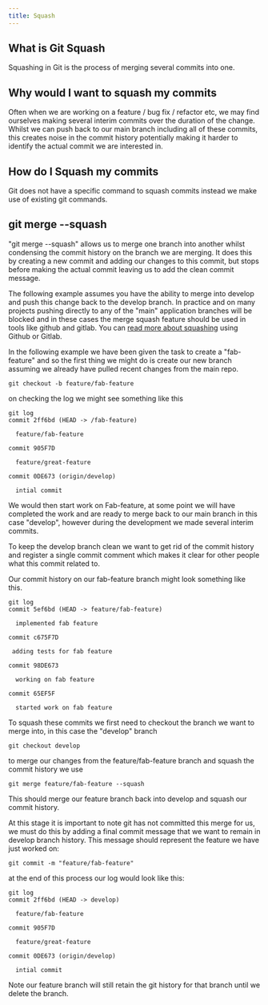 ```yaml
---
title: Squash  
---
```


## What is Git Squash

Squashing in Git is the process of merging several commits into one. 

## Why would I want to squash my commits

Often when we are working on a feature / bug fix / refactor etc, we may find ourselves making several interim commits over the duration of the change. Whilst we can push back to our main branch including all of these commits, this creates noise in the commit history potentially making it harder to identify the actual commit we are interested in.

## How do I Squash my commits

Git does not have a specific command to squash commits instead we make use of existing git commands.

## git merge <branch> --squash

"git merge <branch> --squash" allows us to merge one branch into another whilst condensing the commit history on the branch we are merging. It does this by creating a new commit and adding our changes to this commit, but stops before making the actual commit leaving us to add the clean commit message.

The following example assumes you have the ability to merge into develop and push this change back to the develop branch. In practice and on many projects pushing directly to any of the "main" application branches will be blocked and in these cases the merge squash feature should be used in tools like github and gitlab.
You can [read more about squashing](../teamwork/#squash-merge) using Github or Gitlab.

In the following example we have been given the task to create a "fab-feature" and so the first thing we might do is create our new branch assuming we already have pulled recent changes from the main repo.

```
git checkout -b feature/fab-feature
```

on checking the log we might see something like this

```
git log
commit 2ff6bd (HEAD -> /fab-feature)

  feature/fab-feature

commit 905F7D

  feature/great-feature

commit 0DE673 (origin/develop)
  
  intial commit

```

We would then start work on Fab-feature, at some point we will have completed the work and are ready to merge back to our main branch in this case "develop", however during the development we made several interim commits.

To keep the develop branch clean we want to get rid of the commit history and register a single commit comment which makes it clear for other people what this commit related to.

Our commit history on our fab-feature branch might look something like this.

```
git log
commit 5ef6bd (HEAD -> feature/fab-feature)

  implemented fab feature

commit c675F7D

 adding tests for fab feature

commit 98DE673
  
  working on fab feature

commit 65EF5F

  started work on fab feature

```

To squash these commits we first need to checkout the branch we want to merge into, in this case the "develop" branch

```
git checkout develop
```

to merge our changes from the feature/fab-feature branch and squash the commit history we use

```
git merge feature/fab-feature --squash
```

This should merge our feature branch back into develop and squash our commit history. 

At this stage it is important to note git has not committed this merge for us, we must do this by adding a final commit message that we want to remain in develop branch history. This message should represent the feature we have just worked on:

```
git commit -m "feature/fab-feature" 
```

at the end of this process our log would look like this:

```
git log
commit 2ff6bd (HEAD -> develop)

  feature/fab-feature

commit 905F7D

  feature/great-feature

commit 0DE673 (origin/develop)
  
  intial commit

```

Note our feature branch will still retain the git history for that branch until we delete the branch.